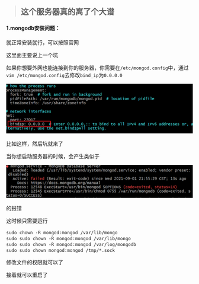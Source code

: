 > ## 这个服务器真的离了个大谱

#### 1.mongodb安装问题：

就正常安装就行，可以按照官网

这里面主要说上一个坑

如果你想要外网也能连接到你的服务器，你需要在`/etc/mongod.config`中，通过`vim /etc/mongod.config`去修改`bind_ip`为`0.0.0.0`

![image-20210901231421007](../../img/image-20210901231421007.png)

比如这样，然后坑就来了

当你想启动服务器的时候，会产生类似于

![image-20210901231624492](../../img/image-20210901231624492.png)

的报错

这时候只需要运行

```shell
sudo chown -R mongod:mongod /var/lib/mongo
sudo sudo chown -R mongod:mongod /var/lib/mongo
sudo sudo chown -R mongod:mongod /var/log/mongodb
sudo sudo chown mongod:mongod /tmp/*.sock
```

修改文件的权限就可以了

接着就可以重启了

